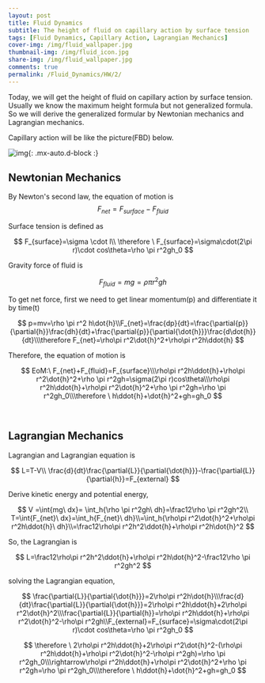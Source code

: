 ```yaml
---
layout: post
title: Fluid Dynamics
subtitle: The height of fluid on capillary action by surface tension
tags: [Fluid Dynamics, Capillary Action, Lagrangian Mechanics]
cover-img: /img/fluid_wallpaper.jpg
thumbnail-img: /img/fluid_icon.jpg
share-img: /img/fluid_wallpaper.jpg
comments: true
permalink: /Fluid_Dynamics/HW/2/
---
```


Today, we will get the height of fluid on capillary action by surface tension. Usually we know the maximum height formula but not generalized formula. So we will derive the generalized formular by Newtonian mechanics and Lagrangian mechanics.



Capillary action will be like the picture(FBD) below.



![img](https://semper-16.github.io/img/Fluid_Dynamics/Capillary_action.png){: .mx-auto.d-block :}

## Newtonian Mechanics



By Newton's second law, the equation of motion is
$$
F_{net}=F_{surface}-F_{fluid}
$$


Surface tension is defined as 


$$
F_{surface}=\sigma \cdot l\\
\therefore \ F_{surface}=\sigma\cdot(2\pi r)\cdot cos\theta=\rho \pi r^2gh_0
$$


Gravity force of fluid is


$$
F_{fluid}=mg=\rho \pi r^2gh
$$


To get net force, first we need to get linear momentum(p) and differentiate it by time(t)


$$
p=mv=\rho \pi r^2 h\dot{h}\\F_{net}=\frac{dp}{dt}=\frac{\partial{p}}{\partial{h}}\frac{dh}{dt}+\frac{\partial{p}}{\partial{\dot{h}}}\frac{d\dot{h}}{dt}\\\therefore F_{net}=\rho\pi r^2\dot{h}^2+\rho\pi r^2h\ddot{h}
$$


Therefore, the equation of motion is


$$
EoM:\ F_{net}+F_{fluid}=F_{surface}\\\rho\pi r^2h\ddot{h}+\rho\pi r^2\dot{h}^2+\rho \pi r^2gh=\sigma(2\pi r)cos\theta\\\rho\pi r^2h\ddot{h}+\rho\pi r^2\dot{h}^2+\rho \pi r^2gh=\rho \pi r^2gh_0\\\therefore \ h\ddot{h}+\dot{h}^2+gh=gh_0
$$

<br>

## Lagrangian Mechanics



Lagrangian and Lagrangian equation is 


$$
L=T-V\\
\frac{d}{dt}\frac{\partial{L}}{\partial{\dot{h}}}-\frac{\partial{L}}{\partial{h}}=F_{external}
$$


Derive kinetic energy and potential energy,


$$
V =\int{mg\ dx}= \int_h{\rho \pi r^2gh\ dh}=\frac12\rho \pi r^2gh^2\\
T=\int{F_{net}\ dx}=\int_h{F_{net}\ dh}\\=\int_h{\rho\pi r^2\dot{h}^2+\rho\pi r^2h\ddot{h}\ dh}\\=\frac12\rho\pi r^2h^2\ddot{h}+\rho\pi r^2h\dot{h}^2
$$


So, the Lagrangian is


$$
L=\frac12\rho\pi r^2h^2\ddot{h}+\rho\pi r^2h\dot{h}^2-\frac12\rho \pi r^2gh^2
$$


solving the Lagrangian equation,


$$
\frac{\partial{L}}{\partial{\dot{h}}}=2\rho\pi r^2h\dot{h}\\\frac{d}{dt}\frac{\partial{L}}{\partial{\dot{h}}}=2\rho\pi r^2h\ddot{h}+2\rho\pi r^2\dot{h}^2\\\frac{\partial{L}}{\partial{h}}=\rho\pi r^2h\ddot{h}+\rho\pi r^2\dot{h}^2-\rho\pi r^2gh\\F_{external}=F_{surface}=\sigma\cdot(2\pi r)\cdot cos\theta=\rho \pi r^2gh_0
$$


$$
\therefore \ 2\rho\pi r^2h\ddot{h}+2\rho\pi r^2\dot{h}^2-(\rho\pi r^2h\ddot{h}+\rho\pi r^2\dot{h}^2-\rho\pi r^2gh)=\rho \pi r^2gh_0\\\rightarrow\rho\pi r^2h\ddot{h}+\rho\pi r^2\dot{h}^2+\rho \pi r^2gh=\rho \pi r^2gh_0\\\therefore \ h\ddot{h}+\dot{h}^2+gh=gh_0
$$

